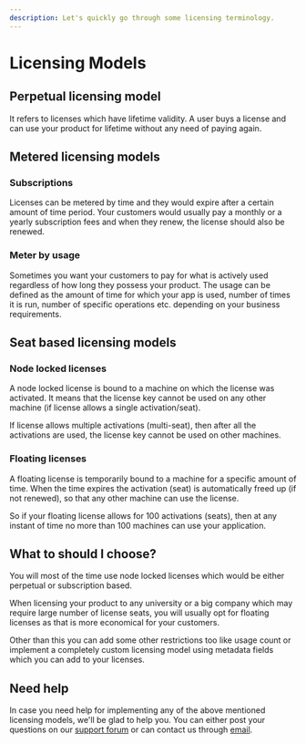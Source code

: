 ```yaml
---
description: Let's quickly go through some licensing terminology.
---
```


# Licensing Models

## Perpetual licensing model

It refers to licenses which have lifetime validity. A user buys a license and can use your product for lifetime without any need of paying again.

## Metered licensing models

### Subscriptions

Licenses can be metered by time and they would expire after a certain amount of time period. Your customers would usually pay a monthly or a yearly subscription fees and when they renew, the license should also be renewed. 

### Meter by usage

Sometimes you want your customers to pay for what is actively used regardless of how long they possess your product. The usage can be defined as the amount of time for which your app is used, number of times it is run, number of specific operations etc. depending on your business requirements.

## Seat based licensing models

### Node locked licenses

A node locked license is bound to a machine on which the license was activated. It means that the license key cannot be used on any other machine \(if license allows a single activation/seat\).

If license allows multiple activations \(multi-seat\), then after all the activations are used, the license key cannot be used on other machines.

### Floating licenses

A floating license is temporarily bound to a machine for a specific amount of time. When the time expires the activation \(seat\) is automatically freed up \(if not renewed\), so that any other machine can use the license.

So if your floating license allows for 100 activations \(seats\), then at any instant of time no more than 100 machines can use your application.

## What to should I choose?

You will most of the time use node locked licenses which would be either perpetual or subscription based. 

When licensing your product to any university or a big company which may require large number of license seats, you will usually opt for floating licenses as that is more economical for your customers.

Other than this you can add some other restrictions too like usage count or implement a completely custom licensing model using metadata fields which you can add to your licenses.

## Need help

In case you need  help for implementing any of the above mentioned licensing models, we'll be glad to help you. You can either post your questions on our [support forum](https://cryptlex.com/forums) or can contact us through [email](mailto:support@cryptlex.com).

